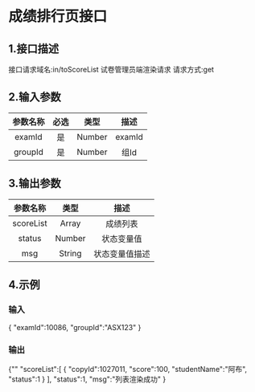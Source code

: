 # 成绩排行页接口

## 1.接口描述

接口请求域名:in/toScoreList
试卷管理员端渲染请求
请求方式:get

## 2.输入参数

| 参数名称  | 必选  |  类型  |         描述         |
| :-------: | :---: | :----: | :------------------: |
| examId | 是 | Number | examId |
| groupId | 是 | Number | 组Id |

## 3.输出参数

|  参数名称  |  类型  |         描述         |
| :-------: | :----: | :------------------: |
| scoreList | Array | 成绩列表 |
| status | Number | 状态变量值 |
| msg | String | 状态变量值描述 |

## 4.示例

### 输入

{
    "examId":10086,
    "groupId":"ASX123"
}

### 输出

{""
    "scoreList":[
        {
            "copyId":1027011,
            "score":100,
            "studentName":"阿布",
            "status":1
        }
    ],
    "status":1,
    "msg":"列表渲染成功"
}